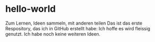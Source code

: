 # hello-world
Zum Lernen, Ideen sammeln, mit anderen teilen
Das ist das erste Respository, das ich in GitHub erstellt habe:
Ich hoffe es wird fleissig genutzt.
Ich habe noch keine weiteren Ideen.
